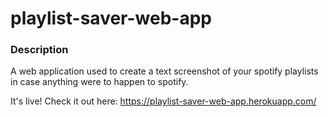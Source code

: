 # playlist-saver-web-app

### Description
A web application used to create a text screenshot of your spotify playlists in case anything were to happen to spotify.

It's live! Check it out here:
https://playlist-saver-web-app.herokuapp.com/
